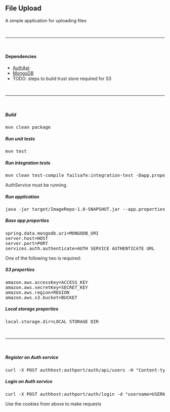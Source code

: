 ## File Upload

A simple application for uploading files

<br>
<hr>
<br>

#### Dependencies
* [AuthApi](https://github.com/r-c-s/AuthApi)
* [MongoDB](https://docs.mongodb.com/manual/installation/)
* TODO: steps to build trust store required for S3

<br>
<hr>
<br>

##### Build

<pre>
mvn clean package
</pre>

##### Run unit tests

<pre>
mvn test
</pre>

##### Run integration tests
<pre>
mvn clean test-compile failsafe:integration-test -Dapp.properties=APP_PROPERTIES_FILE
</pre>
AuthService must be running.

##### Run application

<pre>
java -jar target/ImageRepo-1.0-SNAPSHOT.jar --app.properties=APP_PROPERTIES_FILE 
</pre>

##### Base app properties

<pre>
spring.data.mongodb.uri=MONGODB_URI
server.host=HOST
server.port=PORT
services.auth.authenticate=AUTH_SERVICE_AUTHENTICATE_URL
</pre>

One of the following two is required:

##### S3 properties

<pre>
amazon.aws.accessKey=ACCESS_KEY
amazon.aws.secretKey=SECRET_KEY
amazon.aws.region=REGION
amazon.aws.s3.bucket=BUCKET
</pre>

##### Local storage properties

<pre>
local.storage.dir=LOCAL_STORAGE_DIR
</pre>

<br>
<hr>
<br>

##### Register on Auth service

<pre>
curl -X POST authhost:authport/auth/api/users -H "Content-type:application/json" -d "{"username":"USERNAME","password":"PASSWORD"}"
</pre>

##### Login on Auth service

<pre>
curl -X POST authhost:authport/auth/login -d "username=USERNAME&password=PASSWORD" -c cookies
</pre>

Use the cookies from above to make requests